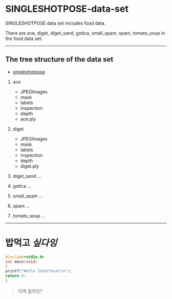 # SINGLESHOTPOSE-data-set
SINGLESHOTPOSE data set includes food data.

There are ace, diget, diget_sand, gotica, small_spam, spam, tomato_soup in the food data set.

* * *
## The tree structure of the data set


* [singleshotpose](https://drive.google.com/drive/folders/1KIaRF-iPUBoTEOu4agdcffVfHysYrNGc?usp=sharing)
  
1. ace
   * JPEGImages
   * mask
   * labels
   * inspection
   * depth
   * ace.ply

2. diget
    * JPEGImages
    * mask
    * labels
    * inspection
    * depth
    * diget.ply

3. diget_sand
    ...

4. gotica
    ...

5. small_spam
    ...

6. spam
    ...

7. tomato_soup
    ... 

* * *
# **밥먹고** ***싶다잉***

```c
#include<stdio.h>
int main(void)
{
printf("Hello Interface!\n");
return 0;
}
```

> 이게 뭘까잉?
